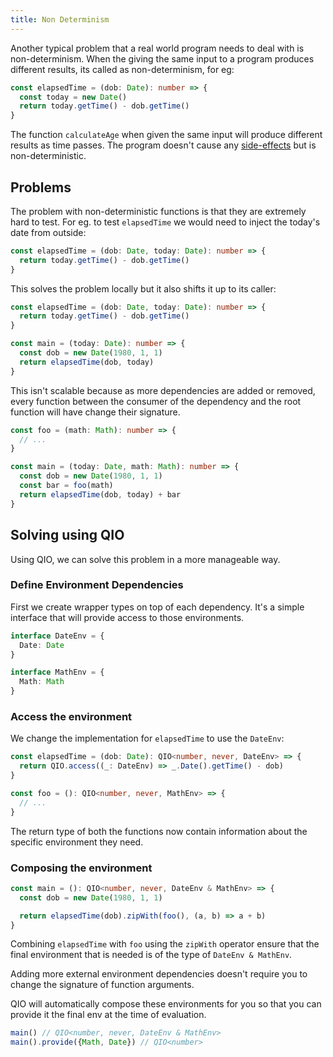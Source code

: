 ```yaml
---
title: Non Determinism
---
```


Another typical problem that a real world program needs to deal with is non-determinism. When the giving the same input to a program produces different results, its called as non-determinism, for eg:

```ts
const elapsedTime = (dob: Date): number => {
  const today = new Date()
  return today.getTime() - dob.getTime()
}
```

The function `calculateAge` when given the same input will produce different results as time passes. The program doesn't cause any [side-effects] but is non-deterministic.

[side-effects]: side-effects

## Problems

The problem with non-deterministic functions is that they are extremely hard to test. For eg. to test `elapsedTime` we would need to inject the today's date from outside:

```ts
const elapsedTime = (dob: Date, today: Date): number => {
  return today.getTime() - dob.getTime()
}
```

This solves the problem locally but it also shifts it up to its caller:

```ts
const elapsedTime = (dob: Date, today: Date): number => {
  return today.getTime() - dob.getTime()
}

const main = (today: Date): number => {
  const dob = new Date(1980, 1, 1)
  return elapsedTime(dob, today)
}
```

This isn't scalable because as more dependencies are added or removed, every function between the consumer of the dependency and the root function will have change their signature.

```ts
const foo = (math: Math): number => {
  // ...
}

const main = (today: Date, math: Math): number => {
  const dob = new Date(1980, 1, 1)
  const bar = foo(math)
  return elapsedTime(dob, today) + bar
}
```

## Solving using QIO

Using QIO, we can solve this problem in a more manageable way.

### Define Environment Dependencies

First we create wrapper types on top of each dependency. It's a simple interface that will provide access to those environments.

```ts
interface DateEnv = {
  Date: Date
}

interface MathEnv = {
  Math: Math
}
```

### Access the environment

We change the implementation for `elapsedTime` to use the `DateEnv`:

```ts
const elapsedTime = (dob: Date): QIO<number, never, DateEnv> => {
  return QIO.access((_: DateEnv) => _.Date().getTime() - dob)
}

const foo = (): QIO<number, never, MathEnv> => {
  // ...
}
```

The return type of both the functions now contain information about the specific environment they need.

### Composing the environment

```ts
const main = (): QIO<number, never, DateEnv & MathEnv> => {
  const dob = new Date(1980, 1, 1)

  return elapsedTime(dob).zipWith(foo(), (a, b) => a + b)
}
```

Combining `elapsedTime` with `foo` using the `zipWith` operator ensure that the final environment that is needed is of the type of `DateEnv & MathEnv`.

Adding more external environment dependencies doesn't require you to change the signature of function arguments.

QIO will automatically compose these environments for you so that you can provide it the final env at the time of evaluation.

```ts
main() // QIO<number, never, DateEnv & MathEnv>
main().provide({Math, Date}) // QIO<number>
```
